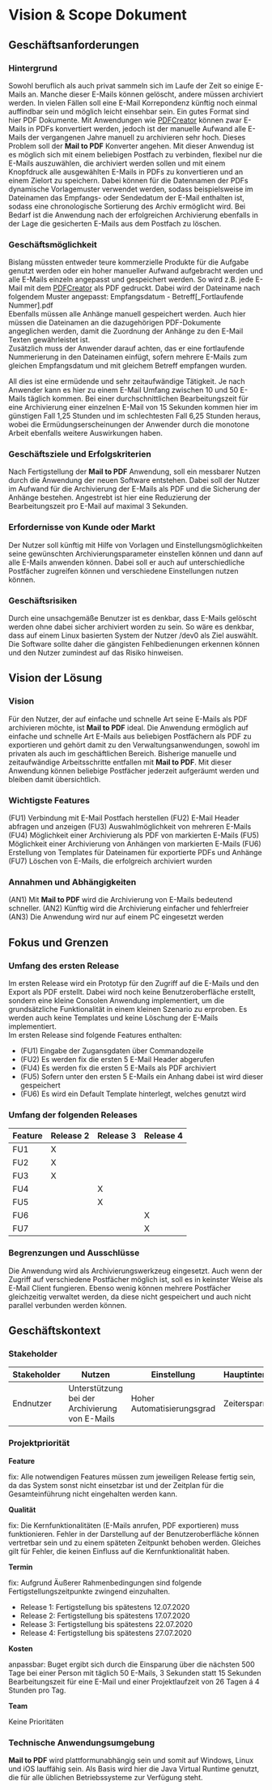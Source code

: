 # Vision & Scope Dokument

## Geschäftsanforderungen

### Hintergrund

Sowohl beruflich als auch privat sammeln sich im Laufe der Zeit so einige E-Mails an. Manche dieser E-Mails können 
gelöscht, andere müssen archiviert werden. In vielen Fällen soll eine E-Mail Korrepondenz künftig noch einmal auffindbar
sein und möglich leicht einsehbar sein. Ein gutes Format sind hier PDF Dokumente. Mit Anwendungen wie [PDFCreator](https://www.pdfforge.org/de/pdfcreator)
können zwar E-Mails in PDFs konvertiert werden, jedoch ist der manuelle Aufwand alle E-Mails der vergangenen Jahre
manuell zu archivieren sehr hoch. Dieses Problem soll der **Mail to PDF** Konverter angehen. Mit dieser Anwendug ist es 
möglich sich mit einem beliebigen Postfach zu verbinden, flexibel nur die E-Mails auszuwählen, die archiviert werden 
sollen und mit einem Knopfdruck alle ausgewählten E-Mails in PDFs zu konvertieren und an einem Zielort zu speichern.
Dabei können für die Datennamen der PDFs dynamische Vorlagemuster verwendet werden, sodass beispielsweise im Dateinamen
das Empfangs- oder Sendedatum der E-Mail enthalten ist, sodass eine chronologische Sortierung des Archiv ermöglicht 
wird. Bei Bedarf ist die Anwendung nach der erfolgreichen Archivierung ebenfalls in der Lage die gesicherten E-Mails
aus dem Postfach zu löschen.

### Geschäftsmöglichkeit

Bislang müssten entweder teure kommerzielle Produkte für die Aufgabe genutzt werden oder ein hoher manueller Aufwand
aufgebracht werden und alle E-Mails einzeln angepasst und gespeichert werden. So wird z.B. jede E-Mail mit dem
[PDFCreator](https://www.pdfforge.org/de/pdfcreator) als PDF gedruckt. Dabei wird der Dateiname nach folgendem Muster
angepasst: Empfangsdatum - Betreff[_Fortlaufende Nummer].pdf<br />
Ebenfalls müssen alle Anhänge manuell gespeichert werden. Auch hier müssen die Dateinamen an die dazugehörigen 
PDF-Dokumente angeglichen werden, damit die Zuordnung der Anhänge zu den E-Mail Texten gewährleistet ist.<br />
Zusätzlich muss der Anwender darauf achten, das er eine fortlaufende Nummerierung in den Dateinamen einfügt, sofern
mehrere E-Mails zum gleichen Empfangsdatum und mit gleichem Betreff empfangen wurden.

All dies ist eine ermüdende und sehr zeitaufwändige Tätigkeit. Je nach Anwender kann es hier zu einem E-Mail Umfang 
zwischen 10 und 50 E-Mails täglich kommen. Bei einer durchschnittlichen Bearbeitungszeit für eine Archivierung einer 
einzelnen E-Mail von 15 Sekunden kommen hier im günstigen Fall 1,25 Stunden und im schlechtesten Fall 6,25 Stunden
heraus, wobei die Ermüdungserscheinungen der Anwender durch die monotone Arbeit ebenfalls weitere Auswirkungen haben.  

### Geschäftsziele und Erfolgskriterien

Nach Fertigstellung der **Mail to PDF** Anwendung, soll ein messbarer Nutzen durch die Anwendung der neuen Software 
entstehen. Dabei soll der Nutzer im Aufwand für die Archivierung der E-Mails als PDF und die Sicherung der Anhänge
bestehen. Angestrebt ist hier eine Reduzierung der Bearbeitungszeit pro E-Mail auf maximal 3 Sekunden.  

### Erfordernisse von Kunde oder Markt

Der Nutzer soll künftig mit Hilfe von Vorlagen und Einstellungsmöglichkeiten seine gewünschten Archivierungsparameter 
einstellen können und dann auf alle E-Mails anwenden können. Dabei soll er auch auf unterschiedliche Postfächer
zugreifen können und verschiedene Einstellungen nutzen können. 

### Geschäftsrisiken

Durch eine unsachgemäße Benutzer ist es denkbar, dass E-Mails gelöscht werden ohne dabei sicher archiviert worden zu 
sein. So wäre es denkbar, dass auf einem Linux basierten System der Nutzer /dev0 als Ziel auswählt. Die Software
sollte daher die gängisten Fehlbedienungen erkennen können und den Nutzer zumindest auf das Risiko hinweisen.

## Vision der Lösung

### Vision

Für den Nutzer, der auf einfache und schnelle Art seine E-Mails als PDF archivieren möchte, ist **Mail to PDF** ideal.
Die Anwendung ermöglich auf einfache und schnelle Art E-Mails aus beliebigen Postfächern als PDF zu exportieren und
gehört damit zu den Verwaltungsanwendungen, sowohl im privaten als auch im geschäftlichen Bereich. Bisherige manuelle
und zeitaufwändige Arbeitsschritte entfallen mit **Mail to PDF**. Mit dieser Anwendung können beliebige Postfächer
jederzeit aufgeräumt werden und bleiben damit übersichtlich.

### Wichtigste Features

(FU1) Verbindung mit E-Mail Postfach herstellen
(FU2) E-Mail Header abfragen und anzeigen
(FU3) Auswahlmöglichkeit von mehreren E-Mails
(FU4) Möglichkeit einer Archivierung als PDF von markierten E-Mails
(FU5) Möglichkeit einer Archivierung von Anhängen von markierten E-Mails
(FU6) Erstellung von Templates für Dateinamen für exportierte PDFs und Anhänge
(FU7) Löschen von E-Mails, die erfolgreich archiviert wurden

### Annahmen und Abhängigkeiten

(AN1) Mit **Mail to PDF** wird die Archivierung von E-Mails bedeutend schneller.
(AN2) Künftig wird die Archivierung einfacher und fehlerfreier
(AN3) Die Anwendung wird nur auf einem PC eingesetzt werden

## Fokus und Grenzen

### Umfang des ersten Release

Im ersten Release wird ein Prototyp für den Zugriff auf die E-Mails und den Export als PDF erstellt. Dabei wird noch 
keine Benutzeroberfläche erstellt, sondern eine kleine Consolen Anwendung implementiert, um die grundsätzliche
Funktionalität in einem kleinen Szenario zu erproben. Es werden auch keine Templates und keine Löschung der E-Mails
implementiert.<br />
Im ersten Release sind folgende Features enthalten:

* (FU1) Eingabe der Zugansgdaten über Commandozeile
* (FU2) Es werden fix die ersten 5 E-Mail Header abgerufen
* (FU4) Es werden fix die ersten 5 E-Mails als PDF archiviert
* (FU5) Sofern unter den ersten 5 E-Mails ein Anhang dabei ist wird dieser gespeichert
* (FU6) Es wird ein Default Template hinterlegt, welches genutzt wird

### Umfang der folgenden Releases

Feature | Release 2 | Release 3 | Release 4 
--------|-----------|-----------|----------
FU1     | X         |           |           
FU2     | X         |           |           
FU3     | X         |           |           
FU4     |           | X         |           
FU5     |           | X         |           
FU6     |           |           | X         
FU7     |           |           | X         

### Begrenzungen und Ausschlüsse

Die Anwendung wird als Archivierungswerkzeug eingesetzt. Auch wenn der Zugriff auf verschiedene Postfächer möglich ist,
soll es in keinster Weise als E-Mail Client fungieren. Ebenso wenig können mehrere Postfächer gleichzeitig verwaltet
werden, da diese nicht gespeichert und auch nicht parallel verbunden werden können.

## Geschäftskontext

### Stakeholder

Stakeholder | Nutzen                                         | Einstellung                | Hauptinteresse | Randbedingungen
------------|------------------------------------------------|----------------------------|----------------|----------------
Endnutzer   | Unterstützung bei der Archivierung von E-Mails | Hoher Automatisierungsgrad | Zeitersparnis  | Einfache Bedienung

### Projektpriorität

**Feature**

fix: Alle notwendigen Features müssen zum jeweiligen Release fertig sein, da das System sonst nicht einsetzbar ist
und der Zeitplan für die Gesamteinführung nicht eingehalten werden kann.

**Qualität**

fix: Die Kernfunktionalitäten (E-Mails anrufen, PDF exportieren) muss funktionieren. Fehler in der Darstellung auf der
Benutzeroberfläche können vertretbar sein und zu einem späteten Zeitpunkt behoben werden. Gleiches gilt für Fehler, die
keinen Einfluss auf die Kernfunktionalität haben.

**Termin**

fix: Aufgrund Äußerer Rahmenbedingungen sind folgende Fertigstellungszeitpunkte zwingend einzuhalten.

* Release 1: Fertigstellung bis spätestens 12.07.2020
* Release 2: Fertigstellung bis spätestens 17.07.2020
* Release 3: Fertigstellung bis spätestens 22.07.2020
* Release 4: Fertigstellung bis spätestens 27.07.2020

**Kosten**

anpassbar: Buget ergibt sich durch die Einsparung über die nächsten 500 Tage bei einer Person mit täglich 50 E-Mails,
3 Sekunden statt 15 Sekunden Bearbeitungszeit für eine E-Mail und einer Projektlaufzeit von 26 Tagen á 4 Stunden pro
Tag.

**Team**

Keine Prioritäten

### Technische Anwendungsumgebung

**Mail to PDF** wird plattformunabhängig sein und somit auf Windows, Linux und iOS lauffähig sein. Als Basis wird hier
die Java Virtual Runtime genutzt, die für alle üblichen Betriebssysteme zur Verfügung steht. 
